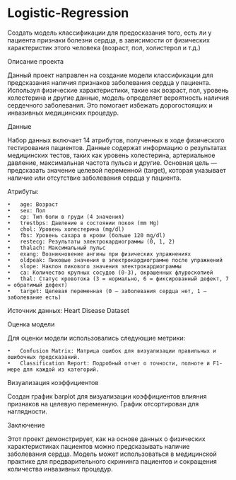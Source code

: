 # Logistic-Regression
Создать модель классификации для предосказания того, есть ли у пациента признаки болезни сердца, в зависимости от физических характеристик этого человека (возраст, пол, холистерол и т.д.)

Описание проекта

Данный проект направлен на создание модели классификации для предсказания наличия признаков заболевания сердца у пациента. Используя физические характеристики, такие как возраст, пол, уровень холестерина и другие данные, модель определяет вероятность наличия сердечного заболевания. Это помогает избежать дорогостоящих и инвазивных медицинских процедур.

Данные

Набор данных включает 14 атрибутов, полученных в ходе физического тестирования пациентов. Данные содержат информацию о результатах медицинских тестов, таких как уровень холестерина, артериальное давление, максимальная частота пульса и другие. Основная цель — предсказать значение целевой переменной (target), которая указывает наличие или отсутствие заболевания сердца у пациента.

Атрибуты:

	•	age: Возраст
	•	sex: Пол
	•	cp: Тип боли в груди (4 значения)
	•	trestbps: Давление в состоянии покоя (mm Hg)
	•	chol: Уровень холестерина (mg/dl)
	•	fbs: Уровень сахара в крови (больше 120 mg/dl)
	•	restecg: Результаты электрокардиограммы (0, 1, 2)
	•	thalach: Максимальный пульс
	•	exang: Возникновение ангины при физических упражнениях
	•	oldpeak: Пиковые значения в электрокардиограмме после упражнений
	•	slope: Наклон пикового значения электрокардиограммы
	•	ca: Количество крупных сосудов (0-3), окрашенных флуроскопией
	•	thal: Статус кровотока (3 = нормально, 6 = фиксированный дефект, 7 = обратимый дефект)
	•	target: Целевая переменная (0 — заболевания сердца нет, 1 — заболевание есть)

Источник данных: Heart Disease Dataset

Оценка модели

Для оценки модели использовались следующие метрики:

	•	Confusion Matrix: Матрица ошибок для визуализации правильных и ошибочных предсказаний.
	•	Classification Report: Подробный отчет о точности, полноте и F1-мере для каждой из категорий.

Визуализация коэффициентов

Создан график barplot для визуализации коэффициентов влияния признаков на целевую переменную. График отсортирован для наглядности.

Заключение

Этот проект демонстрирует, как на основе данных о физических характеристиках пациентов можно предсказывать наличие заболевания сердца. Модель может использоваться в медицинской практике для предварительного скрининга пациентов и сокращения количества инвазивных процедур.
